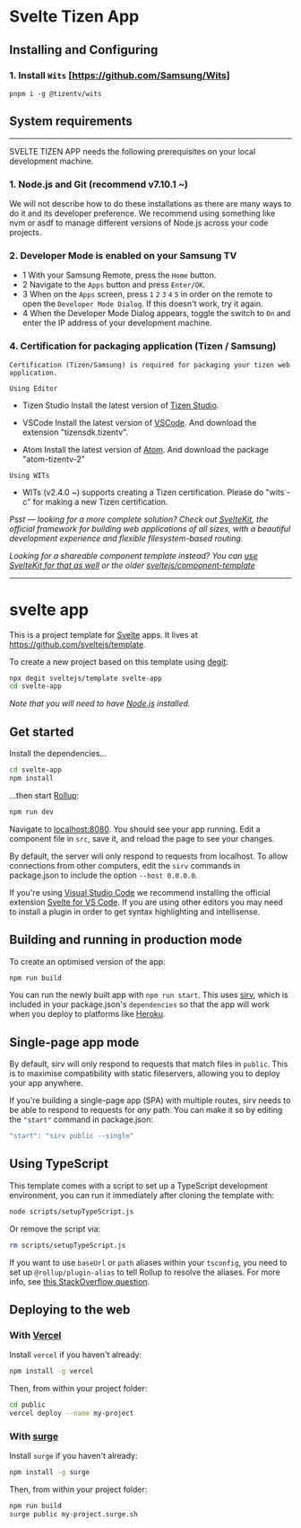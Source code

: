 # Svelte Tizen App

## Installing and Configuring

### 1. Install `Wits` [https://github.com/Samsung/Wits]

`pnpm i -g @tizentv/wits`

## **System requirements**

---
SVELTE TIZEN APP needs the following prerequisites on your local development machine.

### 1. Node.js and Git (recommend v7.10.1 ~)

We will not describe how to do these installations as there are many ways to do it and its developer preference. We recommend using something like nvm or asdf to manage different versions of Node.js across your code projects.

### 2. Developer Mode is enabled on your Samsung TV

- 1 With your Samsung Remote, press the `Home` button.
- 2 Navigate to the `Apps` button and press `Enter/OK`.
- 3 When on the `Apps` screen, press `1` `2` `3` `4` `5` in order on the remote to open the `Developer Mode Dialog`. If this doesn't work, try it again.
- 4 When the Developer Mode Dialog appears, toggle the switch to `On` and enter the IP address of your development machine.

### 4. Certification for packaging application (Tizen / Samsung)

``` text
Certification (Tizen/Samsung) is required for packaging your tizen web application.
````

`Using Editor`

- Tizen Studio
    Install the latest version of [Tizen Studio](http://developer.samsung.com/tv).

- VSCode
    Install the latest version of [VSCode](https://code.visualstudio.com/).
    And download the extension "tizensdk.tizentv".

- Atom
    Install the latest version of [Atom](https://atom.io/).
    And download the package "atom-tizentv-2"

`Using WITs`

- WITs (v2.4.0 ~) supports creating a Tizen certification.
    Please do "wits -c" for making a new Tizen certification.

*Psst — looking for a more complete solution? Check out [SvelteKit](https://kit.svelte.dev), the official framework for building web applications of all sizes, with a beautiful development experience and flexible filesystem-based routing.*

*Looking for a shareable component template instead? You can [use SvelteKit for that as well](https://kit.svelte.dev/docs#packaging) or the older [sveltejs/component-template](https://github.com/sveltejs/component-template)*

---

# svelte app

This is a project template for [Svelte](https://svelte.dev) apps. It lives at <https://github.com/sveltejs/template>.

To create a new project based on this template using [degit](https://github.com/Rich-Harris/degit):

```bash
npx degit sveltejs/template svelte-app
cd svelte-app
```

*Note that you will need to have [Node.js](https://nodejs.org) installed.*

## Get started

Install the dependencies...

```bash
cd svelte-app
npm install
```

...then start [Rollup](https://rollupjs.org):

```bash
npm run dev
```

Navigate to [localhost:8080](http://localhost:8080). You should see your app running. Edit a component file in `src`, save it, and reload the page to see your changes.

By default, the server will only respond to requests from localhost. To allow connections from other computers, edit the `sirv` commands in package.json to include the option `--host 0.0.0.0`.

If you're using [Visual Studio Code](https://code.visualstudio.com/) we recommend installing the official extension [Svelte for VS Code](https://marketplace.visualstudio.com/items?itemName=svelte.svelte-vscode). If you are using other editors you may need to install a plugin in order to get syntax highlighting and intellisense.

## Building and running in production mode

To create an optimised version of the app:

```bash
npm run build
```

You can run the newly built app with `npm run start`. This uses [sirv](https://github.com/lukeed/sirv), which is included in your package.json's `dependencies` so that the app will work when you deploy to platforms like [Heroku](https://heroku.com).

## Single-page app mode

By default, sirv will only respond to requests that match files in `public`. This is to maximise compatibility with static fileservers, allowing you to deploy your app anywhere.

If you're building a single-page app (SPA) with multiple routes, sirv needs to be able to respond to requests for *any* path. You can make it so by editing the `"start"` command in package.json:

```js
"start": "sirv public --single"
```

## Using TypeScript

This template comes with a script to set up a TypeScript development environment, you can run it immediately after cloning the template with:

```bash
node scripts/setupTypeScript.js
```

Or remove the script via:

```bash
rm scripts/setupTypeScript.js
```

If you want to use `baseUrl` or `path` aliases within your `tsconfig`, you need to set up `@rollup/plugin-alias` to tell Rollup to resolve the aliases. For more info, see [this StackOverflow question](https://stackoverflow.com/questions/63427935/setup-tsconfig-path-in-svelte).

## Deploying to the web

### With [Vercel](https://vercel.com)

Install `vercel` if you haven't already:

```bash
npm install -g vercel
```

Then, from within your project folder:

```bash
cd public
vercel deploy --name my-project
```

### With [surge](https://surge.sh/)

Install `surge` if you haven't already:

```bash
npm install -g surge
```

Then, from within your project folder:

```bash
npm run build
surge public my-project.surge.sh
```
